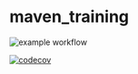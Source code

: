 # maven_training
![example workflow](https://github.com/stexier96/maven_training/actions/workflows/build.yml/badge.svg)

[![codecov](https://codecov.io/gh/stexier96/maven_training/branch/main/graph/badge.svg?token=IV5E0L0V3X)](https://codecov.io/gh/stexier96/maven_training)
